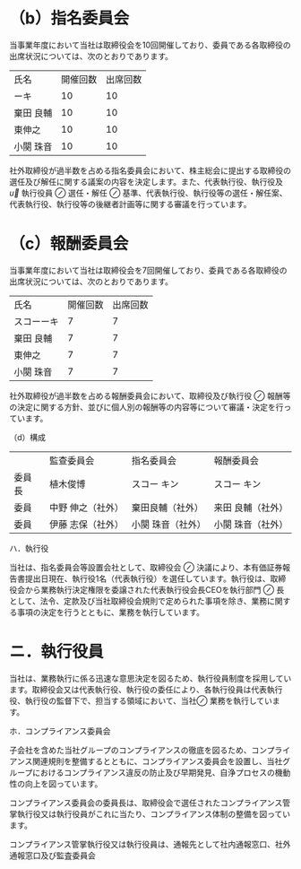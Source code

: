 # （b）指名委員会  

当事業年度において当社は取締役会を10回開催しており、委員である各取締役の出席状況については、次のとおりであります。  

<html><body><table><tr><td>氏名</td><td>開催回数</td><td>出席回数</td></tr><tr><td>ーキ</td><td>10</td><td>10</td></tr><tr><td>棄田 良輔</td><td>10</td><td>10</td></tr><tr><td>東伸之</td><td>10</td><td>10</td></tr><tr><td>小闋 珠音</td><td>10</td><td>10</td></tr></table></body></html>  

社外取締役が過半数を占める指名委員会において、株主総会に提出する取締役の選任及び解任に関する議案の内容を決定します。また、代表執行役、執行役及 $\overrightarrow { u }$ 執行役員 $\oslash$ 選任・解任 $\oslash$ 基準、代表執行役、執行役等の選任・解任案、代表執行役、執行役等の後継者計画等に関する審議を行っています。  

# （c）報酬委員会  

当事業年度において当社は取締役会を7回開催しており、委員である各取締役の出席状況については、次のとおりであります。  

<html><body><table><tr><td>氏名</td><td>開催回数</td><td>出席回数</td></tr><tr><td>スコーーキ</td><td>7</td><td>7</td></tr><tr><td>棄田 良輔</td><td>7</td><td>7</td></tr><tr><td>東伸之</td><td>7</td><td>7</td></tr><tr><td>小闋 珠音</td><td>7</td><td>7</td></tr></table></body></html>  

社外取締役が過半数を占める報酬委員会において、取締役及び執行役 $\oslash$ 報酬等の決定に関する方針、並びに個人別の報酬等の内容等について審議・決定を行っています。  

（d）構成  


<html><body><table><tr><td></td><td>監查委員会</td><td>指名委員会</td><td>報酬委員会</td></tr><tr><td>委員長</td><td>植木俊博</td><td>スコー キン</td><td>スコー キン</td></tr><tr><td>委員</td><td>中野 伸之（社外）</td><td>棄田良輔（社外）</td><td>来田 良輔（社外）</td></tr><tr><td>委員</td><td>伊藤 志保（社外）</td><td>小闋 珠音（社外）</td><td>小闋 珠音（社外）</td></tr></table></body></html>  

ハ．執行役  

当社は、指名委員会等設置会社として、取締役会 $\oslash$ 決議により、本有価証券報告書提出日現在、執行役1名（代表執行役）を選任しています。執行役は、取締役会から業務執行決定権限を委譲された代表執行役会長CEOを執行部門 $\oslash$ 長として、法令、定款及び当社取締役会規則で定められた事項を除き、業務に関する事項の決定を行うとともに、業務を執行しています。  

# ニ．執行役員  

当社は、業務執行に係る迅速な意思決定を図るため、執行役員制度を採用しています。取締役会又は代表執行役、執行役の委任により、各執行役員は代表執行役、執行役の監督下で、担当する領域において、当社$\oslash$ 業務を執行しています。  

ホ．コンプライアンス委員会  

子会社を含めた当社グループのコンプライアンスの徹底を図るため、コンプライアンス関連規則を整備するとともに、コンプライアンス委員会を設置し、当社グループにおけるコンプライアンス違反の防止及び早期発見、自浄プロセスの機動性の向上を図っています。  

コンプライアンス委員会の委員長は、取締役会で選任されたコンプライアンス管掌執行役又は執行役員がこれに当たり、コンプライアンス体制の整備を図っています。  

コンプライアンス管掌執行役又は執行役員は、通報先として社内通報窓口、社外通報窓口及び監査委員会  